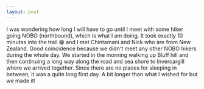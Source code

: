 ```yaml
---
layout: post
---
```


I was wondering how long I will have to go until I meet with some hiker going NOBO (northbound), which is what I am doing. It took exactly 10 minutes into the trail 😁 and I met Chintamani and Nick who are from New Zealand. Good coincidence because we didn't meet any other NOBO hikers during the whole day. We started in the morning walking up Bluff hill and then continuing a long way along the road and sea shore to Invercargill where we arrived together. Since there are no places for sleeping in between, it was a quite long first day. A bit longer than what I wished for but we made it!
